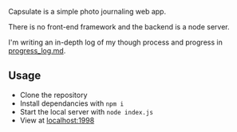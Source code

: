 Capsulate is a simple photo journaling web app.

There is no front-end framework and the backend is a node server.

I'm writing an in-depth log of my though process and progress in [progress_log.md](progress_log).

## Usage

- Clone the repository
- Install dependancies with `npm i`
- Start the local server with `node index.js`
- View at [localhost:1998](localhost:1998)

